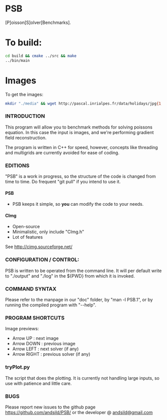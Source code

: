 PSB
===

[P]oisson[S]olver[Benchmarks].

# To build:
```bash
cd build && cmake ../src && make
../bin/main
```


# Images
To get the images: 
```bash
mkdir "./media" && wget http://pascal.inrialpes.fr/data/holidays/jpg{1,2}.tar.gz && tar -xvf jpg{1,2}.tar.gz --strip-components=1 -C media
```

### INTRODUCTION

This program will allow you to benchmark methods for solving poissons equation.
In this case the input is images, and we're performing gradient field reconstruction.

The program is written in C++ for speed, however, concepts like threading
and multigrids are currently avoided for ease of coding.

### EDITIONS

"PSB" is a work in progress, so the structure of the code is changed from
time to time. Do frequent "git pull" if you intend to use it.

#### PSB

* PSB keeps it simple, so **you** can modify the code to your needs.

#### CImg

* Open-source
* Minimalistic, only include "CImg.h"
* Lot of features

See http://cimg.sourceforge.net/

### CONFIGURATION / CONTROL:

PSB is written to be operated from the command line. 
It will per default write to "./output" and "./log" in the ${PWD} from which it is invoked.

### COMMAND SYNTAX

Please refer to the manpage in our "doc" folder, by "man -l PSB.1",
or by running the compiled program with "--help".

### PROGRAM SHORTCUTS
Image previews:
* Arrow UP : next image
* Arrow DOWN : previous image
* Arrow LEFT : next solver (if any)
* Arrow RIGHT : previous solver (if any)

### tryPlot.py

The script that does the plotting.
It is currently not handling large inputs, so use with patience and little care.

### BUGS

Please report new issues to the github page https://github.com/andsild/PSB/ or the developer @ andsild@gmail.com

